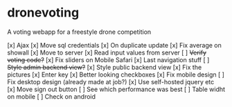 # dronevoting
A voting webapp for a freestyle drone competition

[x] Ajax
[x] Move sql credentials
[x] On duplicate update
[x] Fix average on showall
[x] Move to server
[x] Read input values from server
[ ] ~~Verify voting code?~~
[x] Fix sliders on Mobile Safari
[x] Last navigation stuff
[ ] ~~Style admin backend view?~~
[x] Style public backend view
[x] Fix the pictures
[x] Enter key
[x] Better looking checkboxes
[x] Fix mobile design
[ ] Fix desktop design (already made at job?)
[x] Use self-hosted jquery etc
[x] Move sign out button
[ ] See which performance was best
[ ] Table widht on mobile
[ ] Check on android
